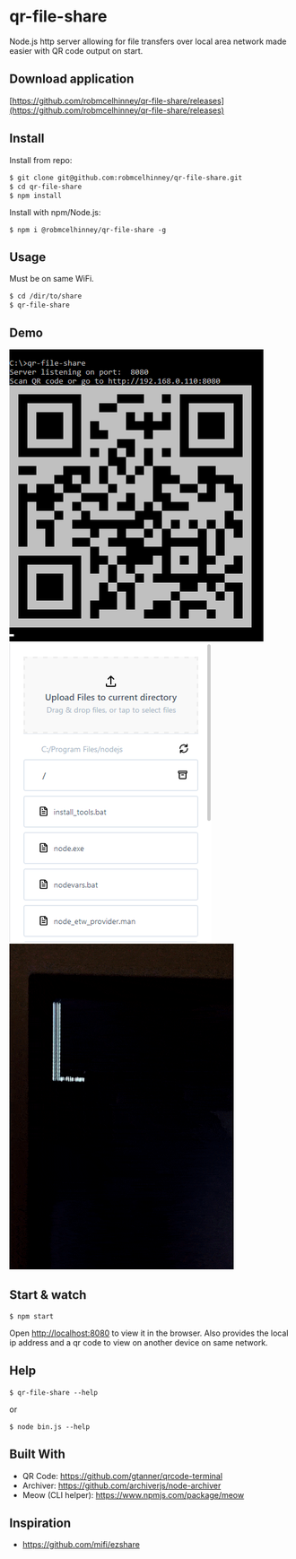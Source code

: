 # qr-file-share
Node.js http server allowing for file transfers over local area network made easier with QR code output on start.

## Download application
[https://github.com/robmcelhinney/qr-file-share/releases](https://github.com/robmcelhinney/qr-file-share/releases)

## Install

Install from repo:

    $ git clone git@github.com:robmcelhinney/qr-file-share.git
    $ cd qr-file-share
    $ npm install

Install with npm/Node.js:

    $ npm i @robmcelhinney/qr-file-share -g

## Usage
Must be on same WiFi.

    $ cd /dir/to/share
    $ qr-file-share

## Demo
![screenshot of program running from command line](demo/screenshot.png)
![screenshot of web interface on mobile](demo/mobile_screenshot.png)
![Phone using camera to detect qr code](demo/sample.gif)


## Start & watch

    $ npm start
Open [http://localhost:8080](http://localhost:8080) to view it in the browser.
Also provides the local ip address and a qr code to view on another device on same network.

## Help
    $ qr-file-share --help
or

    $ node bin.js --help


## Built With
* QR Code: https://github.com/gtanner/qrcode-terminal
* Archiver: https://github.com/archiverjs/node-archiver
* Meow (CLI helper): https://www.npmjs.com/package/meow

## Inspiration
* https://github.com/mifi/ezshare
